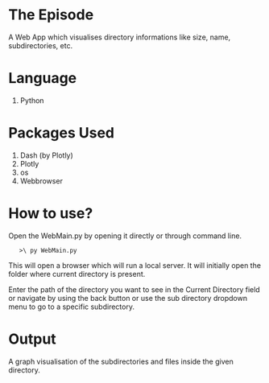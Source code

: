 # The Episode

A Web App which visualises directory informations like size, name, subdirectories, etc.

# Language 
1. Python

# Packages Used
1. Dash (by Plotly)
2. Plotly
3. os
4. Webbrowser

# How to use?
Open the WebMain.py by opening it directly or through command line.

       >\ py WebMain.py
This will open a browser which will run a local server.
It will initially open the folder where current directory is present.

Enter the path of the directory you want to see in the Current Directory field or navigate by using the back button or use the sub directory dropdown menu to go to a specific subdirectory.

# Output
A graph visualisation of the subdirectories and files inside the given directory.
